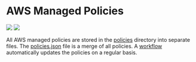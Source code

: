 # AWS Managed Policies

![](https://shields.io/date/1728283267.svg?label=last%20run)
![](https://shields.io/date/1728283267.svg?label=last%20updated)

All AWS managed policies are stored in the [policies](policies) directory into
separate files. The [policies.json](policies/policies.json) file is a merge of
all policies. A [workflow](.github/workflows/list-policies.yaml) automatically
updates the policies on a regular basis.
